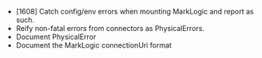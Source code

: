 - [1608] Catch config/env errors when mounting MarkLogic and report as such.
- Reify non-fatal errors from connectors as PhysicalErrors.
- Document PhysicalError
- Document the MarkLogic connectionUri format
